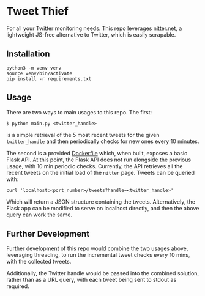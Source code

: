 # Tweet Thief
For all your Twitter monitoring needs. This repo leverages nitter.net, a lightweight JS-free 
alternative to Twitter, which is easily scrapable.

## Installation
```
python3 -m venv venv
source venv/bin/activate
pip install -r requirements.txt
```

## Usage
There are two ways to main usages to this repo. The first:
```
$ python main.py <twitter_handle>
```
is a simple retrieval of the 5 most recent tweets for the given `twitter_handle` and then 
periodically checks for new ones every 10 minutes.

The second is a provided [Dockerfile](Dockerfile) which, when built, exposes a basic Flask API. At
this point, the Flask API does not run alongside the previous usage, with 10 min periodic checks. 
Currently, the API retrieves all the recent tweets on the initial load of the `nitter` page. Tweets 
can be queried with:
```
curl 'localhost:<port_number>/tweets?handle=<twitter_handle>'
```
Which will return a JSON structure containing the tweets. Alternatively, the Flask app can be 
modified to serve on localhost directly, and then the above query can work the same.

## Further Development
Further development of this repo would combine the two usages above, leveraging threading, to run 
the incremental tweet checks every 10 mins, with the collected tweets.
 
Additionally, the Twitter handle would be passed into the combined solution, rather than as a URL 
query, with each tweet being sent to stdout as required.
